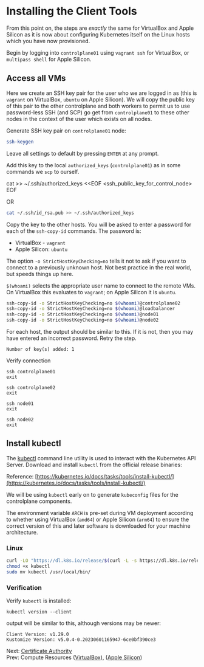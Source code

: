# Installing the Client Tools

From this point on, the steps are *exactly* the same for VirtualBox and Apple Silicon as it is now about configuring Kubernetes itself on the Linux hosts which you have now provisioned.

Begin by logging into `controlplane01` using `vagrant ssh` for VirtualBox, or `multipass shell` for Apple Silicon.

## Access all VMs

Here we create an SSH key pair for the user who we are logged in as (this is `vagrant` on VirtualBox, `ubuntu` on Apple Silicon). We will copy the public key of this pair to the other controlplane and both workers to permit us to use password-less SSH (and SCP) go get from `controlplane01` to these other nodes in the context of the user which exists on all nodes.

Generate SSH key pair on `controlplane01` node:

[//]: # (host:controlplane01)

```bash
ssh-keygen
```

Leave all settings to default by pressing `ENTER` at any prompt.

Add this key to the local `authorized_keys` (`controlplane01`) as in some commands we `scp` to ourself.

cat >> ~/.ssh/authorized_keys <<EOF
<ssh_public_key_for_control_node>
EOF

OR

```bash
cat ~/.ssh/id_rsa.pub >> ~/.ssh/authorized_keys
```

Copy the key to the other hosts. You will be asked to enter a password for each of the `ssh-copy-id` commands. The password is:
* VirtualBox - `vagrant`
* Apple Silicon: `ubuntu`

The option `-o StrictHostKeyChecking=no` tells it not to ask if you want to connect to a previously unknown host. Not best practice in the real world, but speeds things up here.

`$(whoami)` selects the appropriate user name to connect to the remote VMs. On VirtualBox this evaluates to `vagrant`; on Apple Silicon it is `ubuntu`.

```bash
ssh-copy-id -o StrictHostKeyChecking=no $(whoami)@controlplane02
ssh-copy-id -o StrictHostKeyChecking=no $(whoami)@loadbalancer
ssh-copy-id -o StrictHostKeyChecking=no $(whoami)@node01
ssh-copy-id -o StrictHostKeyChecking=no $(whoami)@node02
```



For each host, the output should be similar to this. If it is not, then you may have entered an incorrect password. Retry the step.

```
Number of key(s) added: 1
```

Verify connection

```
ssh controlplane01
exit

ssh controlplane02
exit

ssh node01
exit

ssh node02
exit
```


## Install kubectl

The [kubectl](https://kubernetes.io/docs/tasks/tools/install-kubectl) command line utility is used to interact with the Kubernetes API Server. Download and install `kubectl` from the official release binaries:

Reference: [https://kubernetes.io/docs/tasks/tools/install-kubectl/](https://kubernetes.io/docs/tasks/tools/install-kubectl/)

We will be using `kubectl` early on to generate `kubeconfig` files for the controlplane components.

The environment variable `ARCH` is pre-set during VM deployment according to whether using VirtualBox (`amd64`) or Apple Silicon (`arm64`) to ensure the correct version of this and later software is downloaded for your machine architecture.

### Linux

```bash
curl -LO "https://dl.k8s.io/release/$(curl -L -s https://dl.k8s.io/release/stable.txt)/bin/linux/${ARCH}/kubectl"
chmod +x kubectl
sudo mv kubectl /usr/local/bin/
```

### Verification

Verify `kubectl` is installed:

```
kubectl version --client
```

output will be similar to this, although versions may be newer:

```
Client Version: v1.29.0
Kustomize Version: v5.0.4-0.20230601165947-6ce0bf390ce3
```

Next: [Certificate Authority](04-certificate-authority.md)<br>
Prev: Compute Resources ([VirtualBox](../VirtualBox/docs/02-compute-resources.md)), ([Apple Silicon](../apple-silicon/docs/02-compute-resources.md))